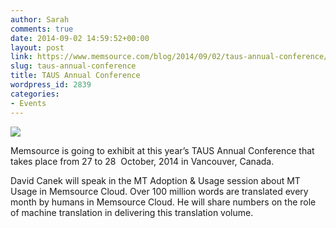 ```yaml
---
author: Sarah
comments: true
date: 2014-09-02 14:59:52+00:00
layout: post
link: https://www.memsource.com/blog/2014/09/02/taus-annual-conference/
slug: taus-annual-conference
title: TAUS Annual Conference
wordpress_id: 2839
categories:
- Events
---
```


![](/wp-content/uploads/2014/09/TAUS-logo.png)

Memsource is going to exhibit at this year’s TAUS Annual Conference that takes place from 27 to 28  October, 2014 in Vancouver, Canada.<!-- more -->


David Canek will speak in the MT Adoption & Usage session about MT Usage in Memsource Cloud. Over 100 million words are translated every month by humans in Memsource Cloud. He will share numbers on the role of machine translation in delivering this translation volume.
